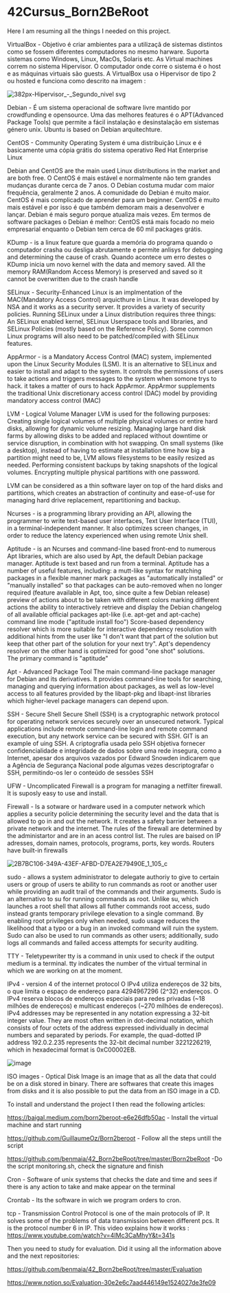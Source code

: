 # 42Cursus_Born2BeRoot

Here I am resuming all the things I needed on this project.


  VirtualBox - Objetivo é criar ambientes para a utilizaçã de sistemas distintos como se fossem diferentes computadores no mesmo harware. Suporta sistemas como Windows, Linux, MacOs, Solaris etc.
As Virtual machines correm no sistema Hipervisor. O computador onde corre o sistema é o host e as máquinas virtuais são guests. A VirtualBox usa o Hipervisor de tipo 2 ou hosted e funciona como descrito na imagem :

![382px-Hipervisor_-_Segundo_nivel svg](https://user-images.githubusercontent.com/56501818/152022870-dc39c6cf-2ac9-401e-b7c5-4d6c2852bea0.png)

  Debian - É um sistema operacional de software livre mantido por crowdfunding e opensource. Uma das melhores features é o APT(Advanced Package Tools) que permite a fácil instalação e desinstalação em sistemas género unix. Ubuntu is based on Debian arquitechture.

  CentOS - Community Operating System é uma distribuição Linux e é basicamente uma cópia grátis do sistema operativo Red Hat Enterprise Linux
 
Debian and CentOS are the main used Linux distributions in the market and are both free. O CentOS é mais estável e normalmente não tem grandes mudanças durante cerca de 7 anos. O Debian costuma mudar com maior frequência, geralmente 2 anos. A comunidade do Debian é muito maior. CentOS é mais complicado de aprender para um beginner. CentOS é muito mais estável e por isso é que também demoram mais a desenvolver e lançar. Debian é mais seguro porque atualiza mais vezes. Em termos de software packages o Debian é melhor: CentOS está mais focado no meio empresarial enquanto o Debian tem cerca de 60 mil packages grátis. 
   
  KDump - is a linux feature que guarda a memória do programa quando o computador crasha ou desliga abrutamente e permite anlisys for debugging and determining the cause of crash. Quando acontece um erro destes o KDump inicia um novo kernel with the data and memory saved. All the memory RAM(Random Access Memory) is preserved and saved so it cannot be overwritten due to the crash handle 
  
  SELinux - Security-Enhanced Linux is an implmentation of the MAC(Mandatory Access Control) arquicthure in Linux. It was developed by NSA and it works as a security server. It provides a variety of security policies. Running SELinux under a Linux distribution requires three things: An SELinux enabled kernel, SELinux Userspace tools and libraries, and SELinux Policies (mostly based on the Reference Policy). Some common Linux programs will also need to be patched/compiled with SELinux features.
  
  AppArmor - is a Mandatory Access Control (MAC) system, implemented upon the Linux Security Modules (LSM). It is an alternative to SELinux and easier to install and adapt to the system. It controls the permissions of users to take actions and triggers messages to the system when somone trys to hack. it takes a matter of ours to hack AppArmor. AppArmor supplements the traditional Unix discretionary access control (DAC) model by providing mandatory access control (MAC)
  
  LVM - Logical Volume Manager
  LVM is used for the following purposes:
    Creating single logical volumes of multiple physical volumes or entire hard disks, allowing for dynamic volume resizing.
    Managing large hard disk farms by allowing disks to be added and replaced without downtime or service disruption, in combination with hot swapping.
    On small systems (like a desktop), instead of having to estimate at installation time how big a partition might need to be, LVM allows filesystems to be easily resized as needed.
    Performing consistent backups by taking snapshots of the logical volumes.
    Encrypting multiple physical partitions with one password.

LVM can be considered as a thin software layer on top of the hard disks and partitions, which creates an abstraction of continuity and ease-of-use for managing hard drive replacement, repartitioning and backup.
  
  Ncurses - is a programming library providing an API, allowing the programmer to write text-based user interfaces, Text User Interface (TUI), in a terminal-independent manner. It also optimizes screen changes, in order to reduce the latency experienced when using remote Unix shell.
  
  Aptitude - is an Ncurses and command-line based front-end to numerous Apt libraries, which are also used by Apt, the default Debian package manager. Aptitude is text based and run from a terminal.
  Aptitude has a number of useful features, including:
    a mutt-like syntax for matching packages in a flexible manner
    mark packages as "automatically installed" or "manually installed" so that packages can be auto-removed when no longer required (feature available in Apt,    too,   since quite a few Debian release)
    preview of actions about to be taken with different colors marking different actions
    the ability to interactively retrieve and display the Debian changelog of all available official packages
apt-like (i.e. apt-get and apt-cache) command line mode ("aptitude install foo")
    Score-based dependency resolver which is more suitable for interactive dependency resolution with additional hints from the user like "I don't want that part of the solution but keep that other part of the solution for your next try". Apt's dependency resolver on the other hand is optimized for good "one shot" solutions.  
    The primary command is "aptitude"
  
  Apt - Advanced Package Tool
    The main command-line package manager for Debian and its derivatives. It provides command-line tools for searching, managing and querying information about packages, as well as low-level access to all features provided by the libapt-pkg and libapt-inst libraries which higher-level package managers can depend upon.
  
  SSH - Secure Shell
    Secure Shell (SSH) is a cryptographic network protocol for operating network services securely over an unsecured network. Typical applications include remote command-line login and remote command execution, but any network service can be secured with SSH. GIT is an example of uing SSH.
    A criptografia usada pelo SSH objetiva fornecer confidencialidade e integridade de dados sobre uma rede insegura, como a Internet, apesar dos arquivos vazados por Edward Snowden indicarem que a Agência de Segurança Nacional pode algumas vezes descriptografar o SSH, permitindo-os ler o conteúdo de sessões SSH
  
  UFW - Uncomplicated Firewall is a program for managing a netfilter firewall. It is suposly easy to use and install.
  
  Firewall - Is a sotware or hardware used in a computer network which applies a security policie determining the security level and the data that is allowed to go in and out the network. It creates a safety barrier between a private network and the internet.
  The rules of the firewall are determined by the administartor and are in an acess control list. The rules are baised on IP adresses, domain names, protocols, programs, ports, key words.
  Routers have built-in firewalls
  
  ![2B7BC106-349A-43EF-AFBD-D7EA2E79490E_1_105_c](https://user-images.githubusercontent.com/56501818/152540984-fd36ae4f-04f7-48ef-bfd9-8afd7b0ed25f.jpeg)

 

  sudo - allows a system administrator to delegate authoriy to give to certain users or group of users te ability to run commands as root or another user while providing an audit trail of the commands and their arguments. Sudo is an alternativo to su for running commands as root. Unlike su, which launches a root shell that allows all futher commands root access, sudo instead grants temporary privilege elevation to a single command. By enabling root privileges only when needed, sudo usage reduces the likelihood that a typo or a bug in an invoked command will ruin the system.
  Sudo can also be used to run commands as other users; additionally, sudo logs all commands and failed access attempts for security auditing.
  
  TTY - Teletypewriter
  tty is a command in unix used to check if the output medium is a terminal.
  tty indicates the number of the virtual terminal in which we are working on at the moment.
  
  
  IPv4 - version 4 of the internet protocol 
  O IPv4 utiliza endereços de 32 bits, o que limita o espaço de endereço para 4294967296 (2^32) endereços.
  O IPv4 reserva blocos de endereços especiais para redes privadas (~18 milhões de endereços) e multicast endereços (~270 milhões de endereços).
  IPv4 addresses may be represented in any notation expressing a 32-bit integer value. They are most often written in dot-decimal notation, which consists of four octets of the address expressed individually in decimal numbers and separated by periods.
  For example, the quad-dotted IP address 192.0.2.235 represents the 32-bit decimal number 3221226219, which in hexadecimal format is 0xC00002EB.
  
  ![image](https://user-images.githubusercontent.com/56501818/152559348-d52f5c3e-e009-4c66-9106-2b8484f49939.png)

  ISO images - Optical Disk Image is an image that as all the data that could be on a disk stored in binary. There are softwares that create this images from disks and it is also possible to put the data from an ISO image in a CD.
  
  
  To install and understand the project I then read the following articles:
  
  https://baigal.medium.com/born2beroot-e6e26dfb50ac  - Install the virtual machine and start running
  
  https://github.com/GuillaumeOz/Born2beroot          - Follow all the steps untill the script
  
  https://github.com/benmaia/42_Born2beRoot/tree/master/Born2beRoot   -Do the script monitoring.sh, check the signature and finish


Cron - Software of unix systems that checks the date and time and sees if there is any action to take and make appear on the terminal

Crontab - Its the software in wich we program orders to cron.

tcp - Transmission Control Protocol is one of the main protocols of IP. It solves some of the problems of data transmission between different pcs. It is the protocol number 6 in IP.
This video explains how it works : https://www.youtube.com/watch?v=4IMc3CaMhyY&t=341s

Then you need to study for evaluation.
Did it using all the information above and the next repositories:

https://github.com/benmaia/42_Born2beRoot/tree/master/Evaluation

https://www.notion.so/Evaluation-30e2e6c7aad446149e1524027de3fe09

